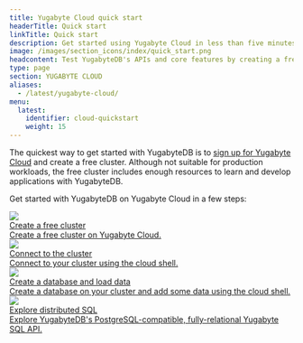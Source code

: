 ```yaml
---
title: Yugabyte Cloud quick start
headerTitle: Quick start
linkTitle: Quick start
description: Get started using Yugabyte Cloud in less than five minutes.
image: /images/section_icons/index/quick_start.png
headcontent: Test YugabyteDB's APIs and core features by creating a free cluster on Yugabyte Cloud.
type: page
section: YUGABYTE CLOUD
aliases:
  - /latest/yugabyte-cloud/
menu:
  latest:
    identifier: cloud-quickstart
    weight: 15
---
```


The quickest way to get started with YugabyteDB is to [sign up for Yugabyte Cloud](http://cloud.yugabyte.com) and create a free cluster. Although not suitable for production workloads, the free cluster includes enough resources to learn and develop applications with YugabyteDB.

Get started with YugabyteDB on Yugabyte Cloud in a few steps:

<div class="row">
  <div class="col-12 col-md-6 col-lg-12 col-xl-6">
    <a class="section-link icon-offset" href="qs-add/">
      <div class="head">
        <img class="icon" src="/images/section_icons/quick_start/install.png" aria-hidden="true" />
        <div class="title">Create a free cluster</div>
      </div>
      <div class="body">
        Create a free cluster on Yugabyte Cloud.
      </div>
    </a>
  </div>

  <div class="col-12 col-md-6 col-lg-12 col-xl-6">
    <a class="section-link icon-offset" href="qs-connect/">
      <div class="head">
        <img class="icon" src="/images/section_icons/quick_start/create_cluster.png" aria-hidden="true" />
        <div class="title">Connect to the cluster</div>
      </div>
      <div class="body">
        Connect to your cluster using the cloud shell.
      </div>
    </a>
  </div>

  <div class="col-12 col-md-6 col-lg-12 col-xl-6">
    <a class="section-link icon-offset" href="qs-data/">
      <div class="head">
        <img class="icon" src="/images/section_icons/quick_start/explore_ysql.png" aria-hidden="true" />
        <div class="title">Create a database and load data</div>
      </div>
      <div class="body">
        Create a database on your cluster and add some data using the cloud shell.
      </div>
    </a>
  </div>

  <div class="col-12 col-md-6 col-lg-12 col-xl-6">
    <a class="section-link icon-offset" href="qs-explore/">
      <div class="head">
        <img class="icon" src="/images/section_icons/develop/api-icon.png" aria-hidden="true" />
        <div class="title">Explore distributed SQL</div>
      </div>
      <div class="body">
        Explore YugabyteDB's PostgreSQL-compatible, fully-relational Yugabyte SQL API.
      </div>
    </a>
  </div>
</div>
